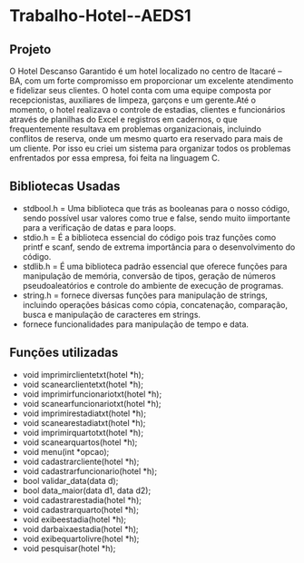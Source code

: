 # Trabalho-Hotel--AEDS1

## Projeto
O Hotel Descanso Garantido é um hotel localizado no centro de Itacaré – BA, com um forte compromisso em proporcionar um excelente atendimento e fidelizar seus clientes. O hotel conta com uma equipe composta por recepcionistas, auxiliares de limpeza, garçons e um gerente.Até o momento, o hotel realizava o controle de estadias, clientes e funcionários através de planilhas do Excel e registros em cadernos, o que frequentemente resultava em problemas organizacionais, incluindo conflitos de reserva, onde um mesmo quarto era reservado para mais de um cliente. Por isso eu criei um sistema para organizar todos os problemas enfrentados por essa empresa, foi feita na linguagem C.

## Bibliotecas Usadas

* stdbool.h = Uma biblioteca que trás as booleanas para o nosso código, sendo possível usar valores como true e false, sendo muito iimportante para a verificação de datas e para loops.
* stdio.h = É a biblioteca essencial do código pois traz funções como printf e scanf, sendo de extrema importância para o desenvolvimento do código.
* stdlib.h = É uma biblioteca padrão essencial que oferece funções para manipulação de memória, conversão de tipos, geração de números pseudoaleatórios e controle do ambiente de execução de programas.
* string.h = fornece diversas funções para manipulação de strings, incluindo operações básicas como cópia, concatenação, comparação, busca e manipulação de caracteres em strings.
* fornece funcionalidades para manipulação de tempo e data.

## Funções utilizadas 

* void imprimirclientetxt(hotel *h);
* void scanearclientetxt(hotel *h);
* void imprimirfuncionariotxt(hotel *h);
* void scanearfuncionariotxt(hotel *h);
* void imprimirestadiatxt(hotel *h);
* void scanearestadiatxt(hotel *h);
* void imprimirquartotxt(hotel *h);
* void scanearquartos(hotel *h);
* void menu(int *opcao);
* void cadastrarcliente(hotel *h);
* void cadastrarfuncionario(hotel *h);
* bool validar_data(data d);
* bool data_maior(data d1, data d2);
* void cadastrarestadia(hotel *h);
* void cadastrarquarto(hotel *h);
* void exibeestadia(hotel *h);
* void darbaixaestadia(hotel *h);
* void exibequartolivre(hotel *h);
* void pesquisar(hotel *h);
